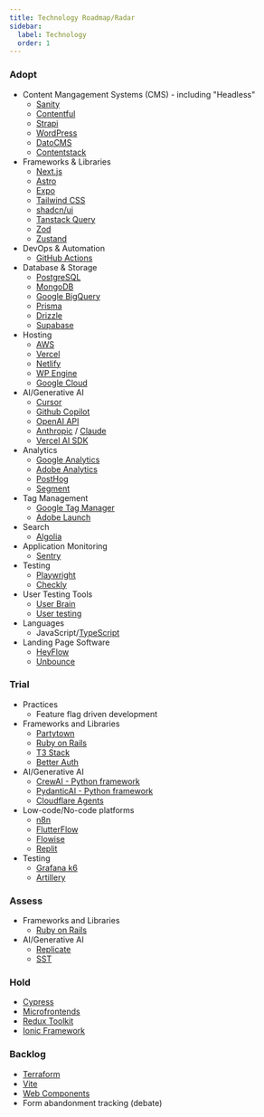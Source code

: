 ```yaml
---
title: Technology Roadmap/Radar
sidebar:
  label: Technology
  order: 1
---
```


### Adopt

- Content Mangagement Systems (CMS) - including "Headless"
  - [Sanity](https://www.sanity.io/)
  - [Contentful](https://www.contentful.com/)
  - [Strapi](https://strapi.io/)
  - [WordPress](https://wordpress.org/)
  - [DatoCMS](https://www.datocms.com/)
  - [Contentstack](https://www.contentstack.com/)
- Frameworks & Libraries
  - [Next.js](https://nextjs.org/)
  - [Astro](https://astro.build/)
  - [Expo](https://docs.expo.dev/)
  - [Tailwind CSS](https://tailwindcss.com/)
  - [shadcn/ui](https://ui.shadcn.com/)
  - [Tanstack Query](https://tanstack.com/query)
  - [Zod](https://zod.dev/)
  - [Zustand](https://zustand-demo.pmnd.rs/)
- DevOps & Automation
  - [GitHub Actions](https://docs.github.com/en/actions)
- Database & Storage
  - [PostgreSQL](https://www.postgresql.org/)
  - [MongoDB](https://www.mongodb.com/)
  - [Google BigQuery](https://cloud.google.com/bigquery)
  - [Prisma](https://www.prisma.io/)
  - [Drizzle](https://orm.drizzle.team/)
  - [Supabase](https://supabase.io/)
- Hosting
  - [AWS](https://aws.amazon.com/)
  - [Vercel](https://vercel.com/)
  - [Netlify](https://www.netlify.com/)
  - [WP Engine](https://wpengine.com/)
  - [Google Cloud](https://cloud.google.com/)
- AI/Generative AI
  - [Cursor](https://cursor.com/)
  - [Github Copilot](https://github.com/features/copilot)
  - [OpenAI API](https://platform.openai.com/docs/)
  - [Anthropic](https://www.anthropic.com/) / [Claude](https://claude.ai/)
  - [Vercel AI SDK](https://sdk.vercel.ai/)
- Analytics
  - [Google Analytics](https://analytics.google.com/)
  - [Adobe Analytics](https://business.adobe.com/products/analytics/adobe-analytics.html)
  - [PostHog](https://posthog.com/)
  - [Segment](https://segment.com/)
- Tag Management
  - [Google Tag Manager](https://tagmanager.google.com/)
  - [Adobe Launch](https://launch.adobe.com/)
- Search
  - [Algolia](https://www.algolia.com/)
- Application Monitoring
  - [Sentry](https://sentry.io/)
- Testing
  - [Playwright](https://playwright.dev/)
  - [Checkly](https://checklyhq.com/)
- User Testing Tools
  - [User Brain](https://www.userbrain.com/en/)
  - [User testing](https://www.usertesting.com/)
- Languages
  - JavaScript/[TypeScript](https://www.typescriptlang.org/)
- Landing Page Software
  - [HeyFlow](https://heyflow.com/lp/landing-page-software/)
  - [Unbounce](https://unbounce.com/landing-pages-nb/)

### Trial

- Practices
  - Feature flag driven development
- Frameworks and Libraries
  - [Partytown](https://partytown.builder.io/)
  - [Ruby on Rails](https://rubyonrails.org/)
  - [T3 Stack](https://create.t3.gg/)
  - [Better Auth](https://www.better-auth.com/)
- AI/Generative AI
  - [CrewAI - Python framework](https://www.crewai.com/)
  - [PydanticAI - Python framework](https://ai.pydantic.dev/)
  - [Cloudflare Agents](https://developers.cloudflare.com/agents/)
- Low-code/No-code platforms
  - [n8n](https://n8n.io/)
  - [FlutterFlow](https://flutterflow.io/)
  - [Flowise](https://flowiseai.com/)
  - [Replit](https://replit.com/)
- Testing
  - [Grafana k6](https://k6.io/)
  - [Artillery](https://www.artillery.io/docs)

### Assess

- Frameworks and Libraries
  - [Ruby on Rails](https://rubyonrails.org/)
- AI/Generative AI
  - [Replicate](https://www.replicate.com/)
  - [SST](https://sst.dev/)

### Hold

- [Cypress](https://www.cypress.io/)
- [Microfrontends](https://micro-frontends.org/)
- [Redux Toolkit](https://redux-toolkit.js.org/)
- [Ionic Framework](https://ionicframework.com/)

### Backlog

- [Terraform](https://www.terraform.io/)
- [Vite](https://vitejs.dev/)
- [Web Components](https://developer.mozilla.org/en-US/docs/Web/Web_Components)
- Form abandonment tracking (debate)
